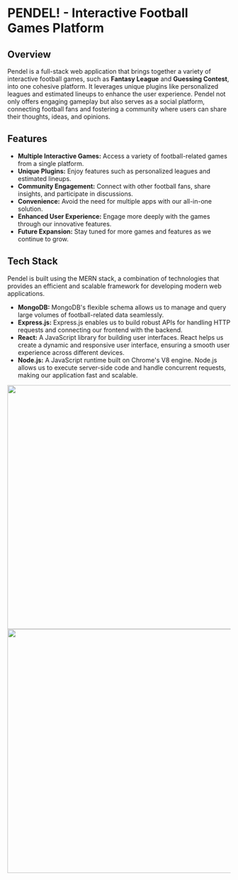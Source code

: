 # PENDEL! - Interactive Football Games Platform

## Overview

Pendel is a full-stack web application that brings together a variety of interactive football games, such as **Fantasy League** and **Guessing Contest**, into one cohesive platform. It leverages unique plugins like personalized leagues and estimated lineups to enhance the user experience. Pendel not only offers engaging gameplay but also serves as a social platform, connecting football fans and fostering a community where users can share their thoughts, ideas, and opinions.

## Features

- **Multiple Interactive Games:** Access a variety of football-related games from a single platform.
- **Unique Plugins:** Enjoy features such as personalized leagues and estimated lineups.
- **Community Engagement:** Connect with other football fans, share insights, and participate in discussions.
- **Convenience:** Avoid the need for multiple apps with our all-in-one solution.
- **Enhanced User Experience:** Engage more deeply with the games through our innovative features.
- **Future Expansion:** Stay tuned for more games and features as we continue to grow.

## Tech Stack

Pendel is built using the MERN stack, a combination of technologies that provides an efficient and scalable framework for developing modern web applications.

- **MongoDB:** MongoDB's flexible schema allows us to manage and query large volumes of football-related data seamlessly.
- **Express.js:** Express.js enables us to build robust APIs for handling HTTP requests and connecting our frontend with the backend.
- **React:** A JavaScript library for building user interfaces. React helps us create a dynamic and responsive user interface, ensuring a smooth user experience across different devices.
- **Node.js:** A JavaScript runtime built on Chrome's V8 engine. Node.js allows us to execute server-side code and handle concurrent requests, making our application fast and scalable.

<img src="https://github.com/user-attachments/assets/3ec037b3-db35-4479-bb1b-90debd075563" width="550">
<img src="https://github.com/user-attachments/assets/52e42e2a-c4cb-4f94-8973-b89a2f489e30" width="550">

